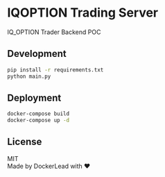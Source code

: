 # IQOPTION Trading Server
IQ_OPTION Trader Backend POC

## Development
```bash
pip install -r requirements.txt
python main.py
```

## Deployment
```bash
docker-compose build
docker-compose up -d
```

## License
MIT  
Made by DockerLead with :heart:
